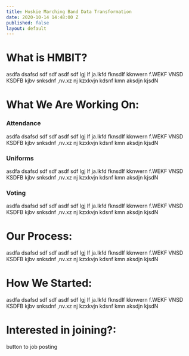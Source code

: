 ```yaml
---
title: Huskie Marching Band Data Transformation
date: 2020-10-14 14:48:00 Z
published: false
layout: default
---
```


# What is HMBIT?

asdfa  dsafsd sdf sdf asdf sdf lgj lf ja.lkfd fknsdlf kknwern f.WEKF
VNSD KSDFB kjbv snksdnf ,nv.xz nj kzxkvjn kdsnf kmn aksdjn kjsdN

# What We Are Working On:

### Attendance

asdfa  dsafsd sdf sdf asdf sdf lgj lf ja.lkfd fknsdlf kknwern f.WEKF VNSD KSDFB kjbv snksdnf ,nv.xz nj kzxkvjn kdsnf kmn aksdjn kjsdN

### Uniforms

asdfa  dsafsd sdf sdf asdf sdf lgj lf ja.lkfd fknsdlf kknwern f.WEKF VNSD KSDFB kjbv snksdnf ,nv.xz nj kzxkvjn kdsnf kmn aksdjn kjsdN

### Voting

asdfa  dsafsd sdf sdf asdf sdf lgj lf ja.lkfd fknsdlf kknwern f.WEKF VNSD KSDFB kjbv snksdnf ,nv.xz nj kzxkvjn kdsnf kmn aksdjn kjsdN

# Our Process:

asdfa  dsafsd sdf sdf asdf sdf lgj lf ja.lkfd fknsdlf kknwern f.WEKF
VNSD KSDFB kjbv snksdnf ,nv.xz nj kzxkvjn kdsnf kmn aksdjn kjsdN

# How We Started:

asdfa  dsafsd sdf sdf asdf sdf lgj lf ja.lkfd fknsdlf kknwern f.WEKF
VNSD KSDFB kjbv snksdnf ,nv.xz nj kzxkvjn kdsnf kmn aksdjn kjsdN

# Interested in joining?:

button to job posting